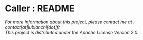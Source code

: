 # Caller : README #

_For more information about this project, please contact me at : contact[at]jubianchi[dot]fr_   
_This project is distributed under the Apache License Version 2.0._